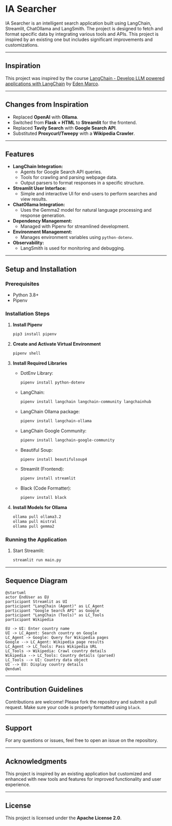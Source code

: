 # IA Searcher

IA Searcher is an intelligent search application built using LangChain, Streamlit, ChatOllama and LangSmith. The project is designed to fetch and format specific data by integrating various tools and APIs. This project is inspired by an existing one but includes significant improvements and customizations.

---

## Inspiration

This project was inspired by the course [LangChain - Develop LLM powered applications with LangChain](https://www.udemy.com/course/langchain/) by [Eden Marco](https://x.com/EdenEmarco177).

---

## Changes from Inspiration

- Replaced **OpenAI** with **Ollama**.
- Switched from **Flask + HTML** to **Streamlit** for the frontend.
- Replaced **Tavily Search** with **Google Search API**.
- Substituted **Proxycurl/Tweepy** with a **Wikipedia Crawler**.

---

## Features

- **LangChain Integration:**
  - Agents for Google Search API queries.
  - Tools for crawling and parsing webpage data.
  - Output parsers to format responses in a specific structure.
- **Streamlit User Interface:**
  - Simple and interactive UI for end-users to perform searches and view results.
- **ChatOllama Integration:**
  - Uses the Gemma2 model for natural language processing and response generation.
- **Dependency Management:**
  - Managed with Pipenv for streamlined development.
- **Environment Management:**
  - Manages environment variables using `python-dotenv`.
- **Observability:**
  - LangSmith is used for monitoring and debugging.

---

## Setup and Installation

### Prerequisites
- Python 3.8+
- Pipenv

### Installation Steps

1. **Install Pipenv**
   ```bash
   pip3 install pipenv
   ```

2. **Create and Activate Virtual Environment**
   ```bash
   pipenv shell
   ```

3. **Install Required Libraries**

   - DotEnv Library:
     ```bash
     pipenv install python-dotenv
     ```
   - LangChain:
     ```bash
     pipenv install langchain langchain-community langchainhub
     ```
   - LangChain Ollama package:
     ```bash
     pipenv install langchain-ollama
     ```
   - LangChain Google Community:
     ```bash
     pipenv install langchain-google-community
     ```
   - Beautiful Soup:
     ```bash
     pipenv install beautifulsoup4
     ```
   - Streamlit (Frontend):
     ```bash
     pipenv install streamlit
     ```
   - Black (Code Formatter):
     ```bash
     pipenv install black
     ```

4. **Install Models for Ollama**
   ```bash
   ollama pull ollama3.2
   ollama pull mistral
   ollama pull gemma2
   ```

### Running the Application

1. Start Streamlit:
   ```bash
   streamlit run main.py
   ```

---

## Sequence Diagram

```plantuml
@startuml
actor EndUser as EU
participant Streamlit as UI
participant "LangChain (Agent)" as LC_Agent
participant "Google Search API" as Google
participant "LangChain (Tools)" as LC_Tools
participant Wikipedia

EU -> UI: Enter country name
UI -> LC_Agent: Search country on Google
LC_Agent -> Google: Query for Wikipedia pages
Google --> LC_Agent: Wikipedia page results
LC_Agent -> LC_Tools: Pass Wikipedia URL
LC_Tools -> Wikipedia: Crawl country details
Wikipedia --> LC_Tools: Country details (parsed)
LC_Tools --> UI: Country data object
UI --> EU: Display country details
@enduml
```

---

## Contribution Guidelines

Contributions are welcome! Please fork the repository and submit a pull request. Make sure your code is properly formatted using `black`.

---

## Support

For any questions or issues, feel free to open an issue on the repository.

---

## Acknowledgments

This project is inspired by an existing application but customized and enhanced with new tools and features for improved functionality and user experience.

---

## License
This project is licensed under the **Apache License 2.0**.
